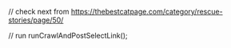 // check next from 
https://thebestcatpage.com/category/rescue-stories/page/50/


// run runCrawlAndPostSelectLink();